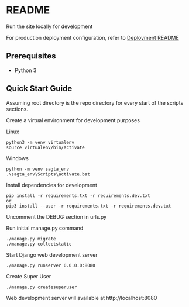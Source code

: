 # README

Run the site locally for development

For production deployment configuration, refer to [Deployment README](deployment/README.md)

## Prerequisites

- Python 3

## Quick Start Guide

Assuming root directory is the repo directory for every start of the scripts sections.

Create a virtual environment for development purposes

Linux
```shell script
python3 -m venv virtualenv
source virtualenv/bin/activate
```

Windows
```shell script
python -m venv sagta_env
.\sagta_env\Scripts\activate.bat
```

Install dependencies for development

```shell script
pip install -r requirements.txt -r requirements.dev.txt
or
pip3 install --user -r requirements.txt -r requirements.dev.txt
```

Uncomment the DEBUG section in urls.py

Run initial manage.py command

```shell script
./manage.py migrate
./manage.py collectstatic
```

Start Django web development server

```shell script
./manage.py runserver 0.0.0.0:8080
```

Create Super User

``` shell script
./manage.py createsuperuser
```

Web development server will available at http://localhost:8080